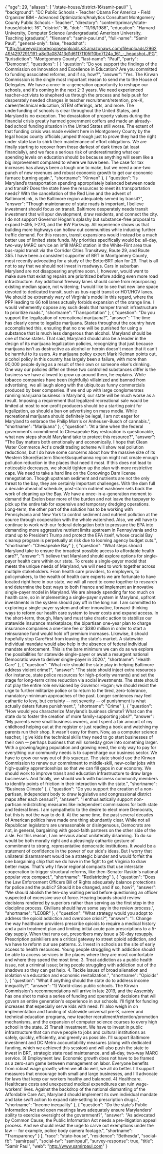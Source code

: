 {
  "age": 29,
  "aliases": [
    "/state-house/district-16/samir-paul/"
  ],
  "background": "DC Public Schools - Teacher Obama For America - Field Organizer IBM - Advanced Optimization/Analytics Consultant Montgomery County Public Schools - Teacher",
  "directory": "content/primary/state-house/district-16",
  "district": 16,
  "dob": "11/16/1988",
  "education": "Harvard University, Computer Science (undergraduate) American University, Teaching (graduate)",
  "filename": "samir-paul.md",
  "full-name": "Samir Paul",
  "general-only": false,
  "headshot": "http://surveygizmoresponseuploads.s3.amazonaws.com/fileuploads/296249/4297291/191-a8d3a087413d1d61171105f10bc7f24a_161_-_headshot.JPG",
  "jurisdiction": "Montgomery County",
  "last-name": "Paul",
  "party": "Democrat",
  "questions": [
    {
      "question": "Do you support the findings of the Commission on Innovation and Excellence in Education? Are you committed to funding associated reforms, and if so, how?",
      "answer": "Yes. The Kirwan Commission is the single most important reason to send me to the House of Delegates. We have a once-in-a-generation opportunity to reshape our schools, and it's coming in the next 2-3 years. We need experienced teacher-activists to shepherd us through the process and help push for desperately needed changes in teacher recruitment/retention, pre-K, career/technical education, STEM offerings, arts, and more.    The underfunding of schools is clear throughout the United States, and Maryland is no exception. The devastation of property values during the financial crisis greatly harmed government coffers and made an already-bad school funding situation in the United States still worse. The extent of that funding crisis was made evident here in Montgomery County by the legal hoops county officials jumped through just to prove they had the right under state law to shirk their maintenance of effort obligations. We are finally starting to recover from those darkest of dark times (at least financially), and we face a serious risk of underestimating what our spending levels on education should be because anything will seem like a big improvement compared to where we have been.   The case for tax increases has always been a tough one to make, but we need a one-two punch of new revenues and robust economic growth to get our economic furnace burning again.",
      "shortname": "Kirwan"
    },
    {
      "question": "Is Maryland’s transportation spending appropriately balanced between roads and transit? Does the state have the resources to meet its transportation needs? With the cancellation of the Red Line and the advent of BaltimoreLink, is the Baltimore region adequately served by transit?",
      "answer": "Though maintenance of state roads is important, I believe investment should focus on transit.  Baltimore desperately needs transit investment that will spur development, draw residents, and connect the city.    I do not support Governor Hogan's splashy but substance-free proposal to expand I-495, I-270, and the BW Parkway. All experience shows us that building more highways can hollow out communities while inducing further traffic demand. For this reason, transit expansions would instead be a much better use of limited state funds. My priorities specifically would be:  all-day, two-way MARC service an infill MARC station in the White-Flint area true bus-rapid transit via the Corridor Cities Transitway, Route 29, and Route 355. I have been a consistent supporter of BRT in Montgomery County, most recently advocating for a study of the BetterBRT plan for 29.  That is all not to say that we should not invest in roadways. Cars in suburban Maryland are not disappearing anytime soon.  I, however, would want to make sure that existing repairs are prioritized before adding even more road infrastructure. Any additional freeway lanes should come from repurposing existing median space, not widening; I would like to see that new lane space devoted to dedicated transit, such as bus-rapid transit or HOT/HOV lanes. We should be extremely wary of Virginia's model in this regard, where the PPP leading to 66 toll lanes actually forbids expansion of the orange line. I would vehemently oppose any such deals that hamper transit infrastructure to prioritize roads.",
      "shortname": "Transportation"
    },
    {
      "question": "Do you support the legalization of recreational marijuana?",
      "answer": "The time has clearly come to legalize marijuana. States throughout the country have accomplished this, ensuring that no one will be punished for using a substance that is much less dangerous than alcohol. Maryland should be one of those states.   That said, Maryland should also be a leader in the design of its marijuana legalization policies, recognizing that just because marijuana isn't as destructive as alcohol or heroin doesn't mean that it can't be harmful to its users. As marijuana policy expert Mark Kleiman points out, alcohol policy in this country has largely been a failure, with more than 90,000 people dying as a result of their own or someone else's drinking. One way our policies differ on these two controlled substances differ is the business we have allowed to grow up around them, he explains. While tobacco companies have been (rightfully) villainized and banned from advertising, we all laugh along with the ubiquitous funny commercials produced by beer companies. If we end up with large conglomerates running marijuana business in Maryland, our state will be much worse as a result. Imposing a requirement that legalized recreational sale would be limited at most to non-profit producers should be a starting point for legalization, as should a ban on advertising on mass media. While recreational marijuana should definitely be legal, I am not eager for Maryland to embrace the Philip Morris or Anheuser-Busch of cannabis.",
      "shortname": "Marijuana"
    },
    {
      "question": "At a time when the federal government’s commitment to Chesapeake Bay restoration is questionable, what new steps should Maryland take to protect this resource?",
      "answer": "The Bay matters both emotionally and economically.  I hope that Clean Water Commerce Act's credit trading scheme will show real pollution reductions, but I do have some concerns about how the massive size of its Western Shore/Eastern Shore/Susquehanna region might not create enough pollution reduction in the places that need it most.  If this does not lead to noticeable decreases, we should tighten up the plan with more restrictive caps.   We need to take a hard line on the Conowingo Dam license renegotiation.  Though upstream sediment and nutrients are not the only threat to the bay, they are certainly important challenges.  With the dam full a decade ahead of schedule, post-storm nutrient washover sets back the work of cleaning up the Bay.  We have a once-in-a-generation moment to demand that Exelon bear more of the burden and not leave the taxpayer to pick up the entire tab for expensive and temporary dredging operations.    Long-term, the other part of the solution has to be working with Pennsylvania and New York to control sediment and nutrient pollution at the source through cooperation with the whole watershed.  Also, we will have to continue to work with our federal delegation both to pressure the EPA into demanding more aggressive nutrient limits upstream in Pennsylvania and to stand up to President Trump and protect the EPA itself, whose crucial Bay cleanup program is perpetually at risk due to looming agency budget cuts.",
      "shortname": "Chesapeake Bay"
    },
    {
      "question": "What steps should Maryland take to ensure the broadest possible access to affordable health care?",
      "answer": "I believe that Maryland should explore options for single-payer health care within our state. To create a single-payer model that meets the unique needs of Maryland, we will need to work together across multiple stakeholders. From health care providers, to employers, to policymakers, to the wealth of health care experts we are fortunate to have located right here in our state, we will all need to come together to research and determine the best ways to both finance and implement an innovative single-payer model in Maryland. We are already spending far too much on health care, so in implementing a single-payer system in Maryland, upfront investments in the system should pay off in the long run. I am committed to exploring a single-payer system and other innovative, forward-thinking ways to reform our health care system to lower costs and expand access.  In the short-term, though, Maryland must take drastic action to stabilize our statewide insurance marketplace; the bipartisan one-year plan to charge insurance companies a one-time fee or $380 million in order to start a reinsurance fund would hold off premium increases.  Likewise, it should hopefully stop CareFirst from leaving the state's market.  A statewide individual mandate would also help in the absence of federal individual mandate enforcement.  This is the bare minimum we can do as we explore the possibilities for statewide single-payer or await a resurgent national Democratic wave to deliver single-payer in 2020.",
      "shortname": "Health Care"
    },
    {
      "question": "What role should the state play in helping Baltimore address violent crime?",
      "answer": "The state should inject extra resources (for instance, state police resources for high-priority warrants) and set the stage for long-term crime reduction via social investments.  The state should not play the entire role envisioned by Governor Hogan; we should resist the urge to further militarize police or to return to the tired, zero-tolerance, mandatory-minimum approaches of the past.  Longer sentences may feel cathartic to levy, but certainty -- not severity -- of punishment is what actually deters future punishment.",
      "shortname": "Crime"
    },
    {
      "question": "How would you characterize Maryland’s business climate? What can the state do to foster the creation of more family-supporting jobs?",
      "answer": "My parents were small business owners, and I spent a fair amount of my childhood helping out at the register or just reading a book and watching my parents run their shop.  It wasn't easy for them.  Now, as a computer science teacher, I give kids the technical skills they need to go start businesses of their own -- perhaps business that will someday grow into something larger.  With a growing/aging population and growing need, the only way to pay for everything our community needs is to supercharge our business sector.  We have to grow our way out of this squeeze.  The state should use the Kirwan Commission to renew our commitment to middle-skill, new-collar jobs with high-quality apprenticeships so that we can fill gaps in our economy.  We should work to improve transit and education infrastructure to draw large businesses.  And finally, we should work with business community members to identify points of friction in their interaction with the state.",
      "shortname": "Business Climate"
    },
    {
      "question": "Do you support the creation of a non-partisan, independent body to draw legislative and congressional district maps after each census?",
      "answer": "I enthusiastically support non-partisan redistricting measures like independent commissions for both state and federal lines.  I am sympathetic to the desire to elect more Democrats, but this is not the way to do it.  At the same time, the past several decades of American politics have made one thing abundantly clear.  While not all Republican legislators are unreasonable or disingenuous, Democrats are not, in general, bargaining with good-faith partners on the other side of the aisle. For this reason, I am nervous about unilaterally disarming. To do so would be both morally right and a pleasingly cathartic gesture of commitment to strong, representative democratic institutions. It would be a statement of confidence in the power of our side's ideas. But I worry that unilateral disarmament would be a strategic blunder and would forfeit the one bargaining chip that we do have in the fight to get Virginia to draw better maps. That's why I favor regional compacts that use interstate cooperation to trigger structural reforms, like then-Senator Raskin's national popular vote compact.",
      "shortname": "Redistricting"
    },
    {
      "question": "Does the Law Enforcement Officers Bill of Rights adequately balance protections for police and the public? Should it be changed, and if so, how?",
      "answer": "We should abolish the ten-day waiting period before questioning an officer suspected of excessive use of force.  Hearing boards should review decisions rendered by superiors rather than serving as the first step in the discipline process.  Civilians should have some say in the review process.",
      "shortname": "LEOBR"
    },
    {
      "question": "What strategy would you adopt to address the opioid addiction and overdose crisis?",
      "answer": "1. Change the way healthcare providers prescribe opioids to require a medical history and a pain treatment plan and limiting initial acute pain prescriptions to a 5-day supply.  When that runs out, prescribers may issue a 30-day resupply.  Prescription painkillers are a critical gateway to street opioid addiction, and we have to reform our use patterns.  2. Invest in schools as the site of early access to health resources.  Young people struggling with addiction should be able to access services in the places where they are most comfortable and where they spend the most time.  3. Treat addiction as a public health issue, not a criminal issue; bring people struggling with addiction out of the shadows so they can get help.  4. Tackle issues of broad alienation and isolation via education and economic revitalization.",
      "shortname": "Opioids"
    },
    {
      "question": "What if anything should the state do to address income inequality?",
      "answer": "1) World-class public schools.  The Kirwan Commission's recommendations will arrive in late 2019, and the Assembly has one shot to make a series of funding and operational decisions that will govern an entire generation's experience in our schools.  I'll fight for funding increases that especially serve kids with need. I'll also weigh in on implementation and funding of statewide universal pre-K, career and technical education programs, new teacher recruitment/retention/promotion mechanisms, and the expansion of computer science courses to every high school in the state.  2) Transit investment.  We have to invest in public infrastructure that can move people to jobs and cultural institutions as safely, quickly, efficiently, and greenly as possible. I'll support Baltimore investment and DC Metro accountability measures (along with dedicated funding, which we achieved this session) and will also push the state to invest in BRT, strategic state road maintenance, and all-day, two-way MARC service.  3) Employment law. Economic growth does not have to be framed as a zero-sum game between management on labor.  Everyone benefits from robust wage growth; when we all do well, we all do better.  I'll support measures that encourage both small and large businesses, and I'll advocate for laws that keep our workers healthy and balanced.  4) Healthcare.  Healthcare costs and unexpected medical expenditures can ruin wage-workers' lives. Against the backdrop of the national dismantling of the Affordable Care Act, Maryland should implement its own individual mandate and take swift action to expand rate-setting to prescription drugs.",
      "shortname": "Income inequality"
    },
    {
      "question": "Do the state’s Public Information Act and open meetings laws adequately ensure Marylanders’ ability to exercise oversight of the government?",
      "answer": "As advocated by Common Cause, the Public Information Act needs a pre-litigation appeal process.  And we should resist the urge to carve out exemptions under the law -- for example, police body camera footage.",
      "shortname": "Transparency"
    }
  ],
  "race": "state-house",
  "residence": "Bethesda",
  "social-fb": "samirpaul",
  "social-tw": "samirpaul",
  "survey-response": true,
  "title": "Samir Paul",
  "web": "http://www.samirpaul.com"
}
